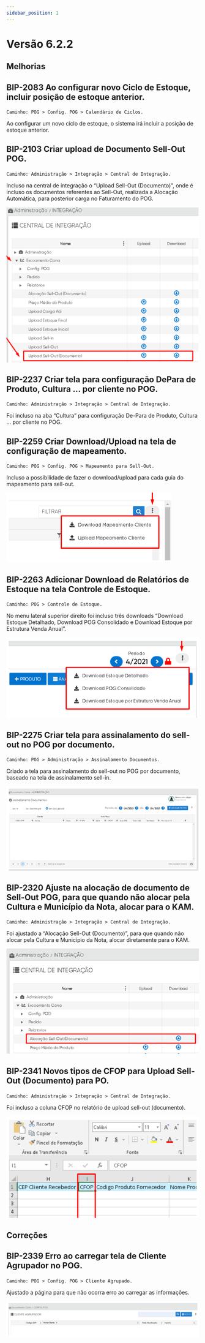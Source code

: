 ```yaml
---
sidebar_position: 1
---
```

# Versão 6.2.2

## Melhorias

## **BIP-2083 Ao configurar novo Ciclo de Estoque, incluir posição de estoque anterior.**
`Caminho: POG > Config. POG > Calendário de Ciclos.`

Ao configurar um novo ciclo de estoque, o sistema irá incluir a posição de estoque anterior.

## **BIP-2103 Criar upload de Documento Sell-Out POG.**
`Caminho: Administração > Integração > Central de Integração.`

Incluso na central de integração o “Upload Sell-Out (Documento)”, onde é incluso os documentos referentes ao Sell-Out, realizada a Alocação Automática, para posterior carga no Faturamento do POG.

![Docusaurus logo](/img/bip-2103.png)

## **BIP-2237 Criar tela para configuração DePara de Produto, Cultura ... por cliente no POG.**
`Caminho: Administração > Integração > Central de Integração.`

Foi incluso na aba “Cultura” para configuração De-Para de Produto, Cultura ... por cliente no POG.

## **BIP-2259 Criar Download/Upload na tela de configuração de mapeamento.**
`Caminho: POG > Config. POG > Mapeamento para Sell-Out.`

Incluso a possibilidade de fazer o download/upload para cada guia do mapeamento para sell-out.

![Docusaurus logo](/img/bip-2259.png)

## **BIP-2263 Adicionar Download de Relatórios de Estoque na tela Controle de Estoque.**
`Caminho: POG > Controle de Estoque.`

No menu lateral superior direito foi incluso três downloads “Download Estoque Detalhado, Download POG Consolidado e Download Estoque por Estrutura Venda Anual”.

![Docusaurus logo](/img/bip-2263.png)

## **BIP-2275 Criar tela para assinalamento do sell-out no POG por documento.**
`Caminho: POG > Administração > Assinalamento Documentos.`

Criado a tela para assinalamento do sell-out no POG por documento, baseado na tela de assinalamento sell-in.

![Docusaurus logo](/img/bip-2275.png)

## **BIP-2320 Ajuste na alocação de documento de Sell-Out POG, para que quando não alocar pela Cultura e Município da Nota, alocar para o KAM.**
`Caminho: Administração > Integração > Central de Integração.`

Foi ajustado a “Alocação Sell-Out (Documento)”, para que quando não alocar pela Cultura e Município da Nota, alocar diretamente para o KAM.

![Docusaurus logo](/img/bip-2320.png)

## **BIP-2341 Novos tipos de CFOP para Upload Sell-Out (Documento) para PO.**
`Caminho: Administração > Integração > Central de Integração.`

Foi incluso a coluna CFOP no relatório de upload sell-out (documento).

![Docusaurus logo](/img/bip-2341.png)

## Correções

## **BIP-2339 Erro ao carregar tela de Cliente Agrupador no POG.**
`Caminho: POG > Config. POG > Cliente Agrupado.`

Ajustado a página para que não ocorra erro ao carregar as informações.

![Docusaurus logo](/img/bip-2339.png)

